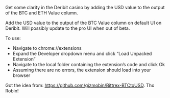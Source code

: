 Get some clarity in the Deribit casino by adding the USD value to the output of the BTC and ETH Value column.

Add the USD value to the output of the BTC Value column on default UI on Deribit.
Will possibly update to the pro UI when out of beta. 

To use:
* Navigate to chrome://extensions
* Expand the Developer dropdown menu and click “Load Unpacked Extension”
* Navigate to the local folder containing the extension’s code and click Ok
* Assuming there are no errors, the extension should load into your browser

Got the idea from: https://github.com/gizmobin/Bittrex-BTCtoUSD. Thx Robin! 
